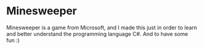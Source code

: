 # Minesweeper

Minesweeper is a game from Microsoft, and I made this just in order to learn and better understand the programming language C#. And to have some fun :)
